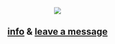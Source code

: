 <div align="center">
  <h4 align="center">
</h4>
  <div align="center">
<img src="https://files.catbox.moe/nnr2zx.png"><br /> 

## [info](https://rentry.co/blockdontreport) & [leave a message](https://shirodate.atabook.org) <br />
<br />
